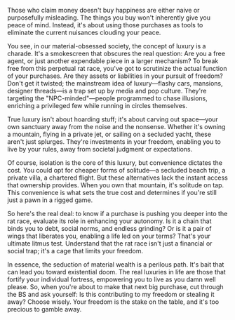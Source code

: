 Those who claim money doesn't buy happiness are either naive or purposefully misleading. The things you buy won't inherently give you peace of mind. Instead, it's about using those purchases as tools to eliminate the current nuisances clouding your peace.

You see, in our material-obsessed society, the concept of luxury is a charade. It's a smokescreen that obscures the real question: Are you a free agent, or just another expendable piece in a larger mechanism? To break free from this perpetual rat race, you've got to scrutinize the actual function of your purchases. Are they assets or liabilities in your pursuit of freedom? Don't get it twisted; the mainstream idea of luxury—flashy cars, mansions, designer threads—is a trap set up by media and pop culture. They're targeting the "NPC-minded"—people programmed to chase illusions, enriching a privileged few while running in circles themselves.

True luxury isn't about hoarding stuff; it's about carving out space—your own sanctuary away from the noise and the nonsense. Whether it's owning a mountain, flying in a private jet, or sailing on a secluded yacht, these aren't just splurges. They're investments in your freedom, enabling you to live by your rules, away from societal judgment or expectations.

Of course, isolation is the core of this luxury, but convenience dictates the cost. You could opt for cheaper forms of solitude—a secluded beach trip, a private villa, a chartered flight. But these alternatives lack the instant access that ownership provides. When you own that mountain, it's solitude on tap. This convenience is what sets the true cost and determines if you're still just a pawn in a rigged game.

So here's the real deal: to know if a purchase is pushing you deeper into the rat race, evaluate its role in enhancing your autonomy. Is it a chain that binds you to debt, social norms, and endless grinding? Or is it a pair of wings that liberates you, enabling a life led on your terms? That's your ultimate litmus test. Understand that the rat race isn't just a financial or social trap; it's a cage that limits your freedom.

In essence, the seduction of material wealth is a perilous path. It's bait that can lead you toward existential doom. The real luxuries in life are those that fortify your individual fortress, empowering you to live as you damn well please. So, when you're about to make that next big purchase, cut through the BS and ask yourself: Is this contributing to my freedom or stealing it away? Choose wisely. Your freedom is the stake on the table, and it's too precious to gamble away.